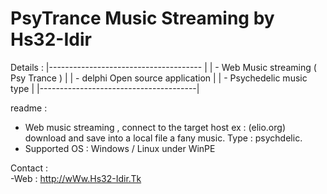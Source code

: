 # PsyTrance Music Streaming by Hs32-Idir

Details :
 |-------------------------------------- |
 | - Web Music streaming ( Psy Trance )  |
 | - delphi Open source application      |
 | - Psychedelic music type              |
 |---------------------------------------| 
   
readme :
  
   - Web music streaming , connect to the target host ex : (elio.org) 
     download and save into a local file a fany music.
     Type : psychdelic. 
   - Supported OS : Windows / Linux under WinPE
     
Contact :     
     -Web : http://wWw.Hs32-Idir.Tk
